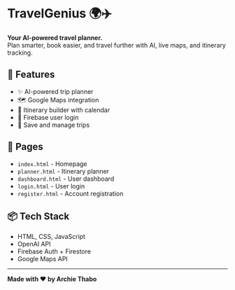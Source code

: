 # TravelGenius 🌍✈️

**Your AI-powered travel planner.**  
Plan smarter, book easier, and travel further with AI, live maps, and itinerary tracking.

## 🌟 Features
- ✨ AI-powered trip planner
- 🗺️ Google Maps integration
- 🧾 Itinerary builder with calendar
- 🔐 Firebase user login
- 💾 Save and manage trips

## 📂 Pages
- `index.html` - Homepage
- `planner.html` - Itinerary planner
- `dashboard.html` - User dashboard
- `login.html` - User login
- `register.html` - Account registration

## 📦 Tech Stack
- HTML, CSS, JavaScript
- OpenAI API
- Firebase Auth + Firestore
- Google Maps API

---

**Made with ❤️ by Archie Thabo**
